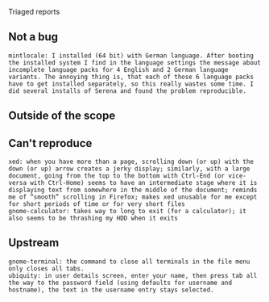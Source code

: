 Triaged reports

Not a bug
---------
    mintlocale: I installed (64 bit) with German language. After booting the installed system I find in the language settings the message about incomplete language packs for 4 English and 2 German language variants. The annoying thing is, that each of those 6 language packs have to get installed separately, so this really wastes some time. I did several installs of Serena and found the problem reproducible.

Outside of the scope
--------------------

Can't reproduce
---------------
    xed: when you have more than a page, scrolling down (or up) with the down (or up) arrow creates a jerky display; similarly, with a large document, going from the top to the bottom with Ctrl-End (or vice-versa with Ctrl-Home) seems to have an intermediate stage where it is displaying text from somewhere in the middle of the document; reminds me of “smooth” scrolling in Firefox; makes xed unusable for me except for short periods of time or for very short files
    gnome-calculator: takes way to long to exit (for a calculator); it also seems to be thrashing my HDD when it exits

Upstream
--------
    gnome-terminal: the command to close all terminals in the file menu only closes all tabs.
    ubiquity: in user details screen, enter your name, then press tab all the way to the password field (using defaults for username and hostname), the text in the username entry stays selected.
